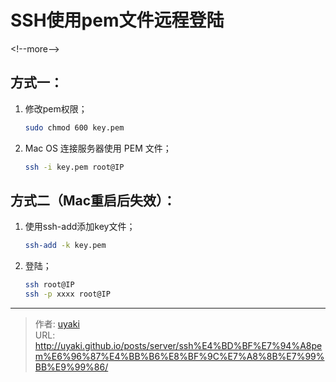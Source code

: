# SSH使用pem文件远程登陆


&lt;!--more--&gt;

## 方式一：

1. 修改pem权限；

   ```bash
   sudo chmod 600 key.pem
   ```

2. Mac OS 连接服务器使用 PEM 文件；

   ```bash
   ssh -i key.pem root@IP
   ```

## 方式二（Mac重启后失效）：

1. 使用ssh-add添加key文件；

   ```bash
   ssh-add -k key.pem  
   ```

2. 登陆；

   ```bash
   ssh root@IP
   ssh -p xxxx root@IP
   ```


---

> 作者: [uyaki](https://www.github.com/uyaki)  
> URL: http://uyaki.github.io/posts/server/ssh%E4%BD%BF%E7%94%A8pem%E6%96%87%E4%BB%B6%E8%BF%9C%E7%A8%8B%E7%99%BB%E9%99%86/  

